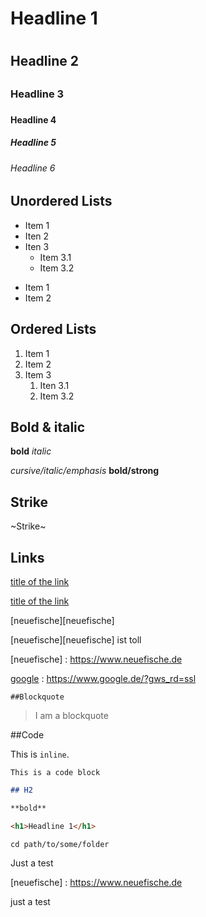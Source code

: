 # Headline 1 <h1>
## Headline 2 <h2>
### Headline 3 <h3>
#### Headline 4 <h4>
##### Headline 5 <h5>
###### Headline 6 <h6>
  
  
## Unordered Lists  
  
* Item 1
* Iten 2
* Iten 3
  * Item 3.1
  * Item 3.2
  
- Item 1
- Item 2
  
  
## Ordered Lists 
  
1. Item 1
2. Item 2
3. Item 3
   1. Iten 3.1
   1. Item 3.2
  

## Bold & italic
  
**bold**
*italic*
  
*cursive/italic/emphasis*
**bold/strong**
  

  ## Strike 

~Strike~
  
  
## Links
  
[title of the link](https://www.neuefische.de)
  
  
  [title of the link](https://www.neuefische.de) 
  
  [neuefische][neuefische]
  
  [neuefische][neuefische] ist toll
  
  
  [neuefische] : https://www.neuefische.de
  
  [google] : https://www.google.de/?gws_rd=ssl
  
  
    ##Blockquote
  
 > I am a blockquote
  
  ##Code
  
  This is `inline`.
  ```
  This is a code block
  ```
  
  ```md
  ## H2
  
  **bold**
  ```
  
  ```html
  <h1>Headline 1</h1>
  ```
  
  ```shell
  cd path/to/some/folder
  ```
  
  

  

  
  
 Just a test

  [neuefische] : https://www.neuefische.de
  
  [google]: https://www.google.de/?gws_rd=ssl
  
  
  
  
 
  
  
  
  
  
just a test
